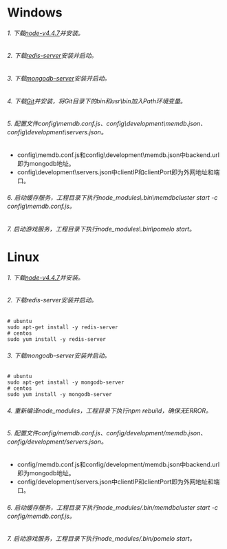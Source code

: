 # Windows
###### 1. 下载[node-v4.4.7](https://nodejs.org/dist/v4.4.7/node-v4.4.7-x64.msi "node-v4.4.7")并安装。
###### 2. 下载[redis-server](https://github.com/MSOpenTech/redis/releases "redis-server")安装并启动。
###### 3. 下载[mongodb-server](https://www.mongodb.com/download-center "mongodb-server")安装并启动。
###### 4. 下载[Git](https://git-scm.com/downloads "git")并安装，将Git目录下的bin和usr\bin加入Path环境变量。
###### 5. 配置文件config\memdb.conf.js、config\development\memdb.json、config\development\servers.json。
- config\memdb.conf.js和config\development\memdb.json中backend.url即为mongodb地址。
- config\development\servers.json中clientIP和clientPort即为外网地址和端口。

###### 6. 启动缓存服务，工程目录下执行node_modules\\.bin\memdbcluster start -c config\memdb.conf.js。
###### 7. 启动游戏服务，工程目录下执行node_modules\\.bin\pomelo start。


# Linux
###### 1. 下载[node-v4.4.7](https://nodejs.org/dist/v4.4.7/node-v4.4.7-linux-x64.tar.gz "node-v4.4.7")并安装。
###### 2. 下载redis-server安装并启动。
```
# ubuntu
sudo apt-get install -y redis-server
# centos
sudo yum install -y redis-server
```
###### 3. 下载mongodb-server安装并启动。
```
# ubuntu
sudo apt-get install -y mongodb-server
# centos
sudo yum install -y mongodb-server
```
###### 4. 重新编译node_modules，工程目录下执行npm rebuild，确保无ERROR。
###### 5. 配置文件config/memdb.conf.js、config/development/memdb.json、config/development/servers.json。
- config/memdb.conf.js和config/development/memdb.json中backend.url即为mongodb地址。
- config/development/servers.json中clientIP和clientPort即为外网地址和端口。

###### 6. 启动缓存服务，工程目录下执行node_modules/.bin/memdbcluster start -c config/memdb.conf.js。
###### 7. 启动游戏服务，工程目录下执行node_modules/.bin/pomelo start。

